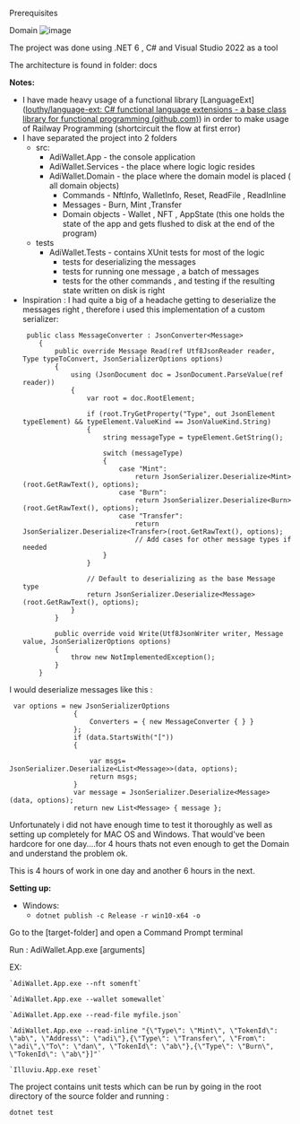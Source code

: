 Prerequisites

Domain
![image](https://github.com/sanzor/AdiWallet/assets/26228414/9d943bc9-5baa-4f06-a331-e69d4e6a75d0)

The project was done using .NET 6 , C#  and Visual Studio 2022 as a tool

The architecture is found in folder: docs 

**Notes:**

- I have made heavy usage of  a functional library [LanguageExt]([louthy/language-ext: C# functional language extensions - a base class library for functional programming (github.com)](https://github.com/louthy/language-ext)) in order to make usage of Railway Programming (shortcircuit the flow at first error)
- I have separated the project into 2 folders
  - src:
    - AdiWallet.App  - the console application
    - AdiWallet.Services - the place where logic logic resides
    - AdiWallet.Domain - the place where the domain model is placed ( all domain objects)
      - Commands - NftInfo, WalletInfo, Reset, ReadFile , ReadInline
      - Messages - Burn, Mint ,Transfer
      - Domain objects - Wallet , NFT , AppState (this one holds the state of the app and gets flushed to disk at the end of the program)
  - tests
    - AdiWallet.Tests - contains XUnit tests for most of the logic
      - tests for deserializing the messages
      - tests for running one message , a batch of messages
      - tests for the other commands , and testing if the resulting state written on disk is right
- Inspiration :
  I had quite a big of a headache getting to deserialize the messages right , therefore i used this implementation of a custom serializer:
  ```
   public class MessageConverter : JsonConverter<Message>
      {
          public override Message Read(ref Utf8JsonReader reader, Type typeToConvert, JsonSerializerOptions options)
          {
              using (JsonDocument doc = JsonDocument.ParseValue(ref reader))
              {
                  var root = doc.RootElement;

                  if (root.TryGetProperty("Type", out JsonElement typeElement) && typeElement.ValueKind == JsonValueKind.String)
                  {
                      string messageType = typeElement.GetString();

                      switch (messageType)
                      {
                          case "Mint":
                              return JsonSerializer.Deserialize<Mint>(root.GetRawText(), options);
                          case "Burn":
                              return JsonSerializer.Deserialize<Burn>(root.GetRawText(), options);
                          case "Transfer":
                              return JsonSerializer.Deserialize<Transfer>(root.GetRawText(), options);
                              // Add cases for other message types if needed
                      }
                  }

                  // Default to deserializing as the base Message type
                  return JsonSerializer.Deserialize<Message>(root.GetRawText(), options);
              }
          }

          public override void Write(Utf8JsonWriter writer, Message value, JsonSerializerOptions options)
          {
              throw new NotImplementedException();
          }
      }
  ```



I would deserialize messages like this :

```
 var options = new JsonSerializerOptions
                {
                    Converters = { new MessageConverter { } }
                };
                if (data.StartsWith("["))
                {
                  
                    var msgs= JsonSerializer.Deserialize<List<Message>>(data, options);
                    return msgs;
                }
                var message = JsonSerializer.Deserialize<Message>(data, options);
                return new List<Message> { message };
```

Unfortunately i did not have enough time to test it thoroughly as well as setting up completely for MAC OS and Windows. That would've been hardcore for one day....for 4 hours thats not even enough to get the Domain and understand the problem ok.

This is 4 hours of work in one day and another 6 hours in the next.


**Setting up:**

- Windows:
  - `dotnet publish -c Release -r win10-x64 -o `

Go to the [target-folder] and open a Command Prompt terminal 

Run :   AdiWallet.App.exe [arguments]

 EX:  

    `AdiWallet.App.exe --nft somenft`

    `AdiWallet.App.exe --wallet somewallet`

    `AdiWallet.App.exe --read-file myfile.json`

    `AdiWallet.App.exe --read-inline "{\"Type\": \"Mint\", \"TokenId\": \"ab\", \"Address\": \"adi\"},{\"Type\": \"Transfer\", \"From\": \"adi\",\"To\": \"dan\", \"TokenId\": \"ab\"},{\"Type\": \"Burn\", \"TokenId\": \"ab\"}]"`

    `Illuviu.App.exe reset`



The project contains unit tests which can be run by going in the root directory of the source folder and running :

`dotnet test`

